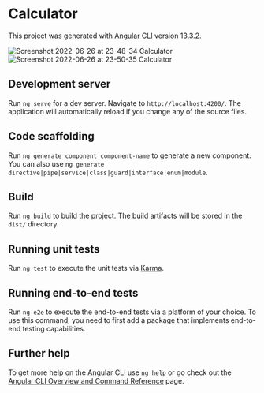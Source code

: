 # Calculator

This project was generated with [Angular CLI](https://github.com/angular/angular-cli) version 13.3.2.

![Screenshot 2022-06-26 at 23-48-34 Calculator](https://user-images.githubusercontent.com/48588622/175835021-bb7fd226-e927-4024-a445-e824e6a0f6e2.png)  
![Screenshot 2022-06-26 at 23-50-35 Calculator](https://user-images.githubusercontent.com/48588622/175835059-8e416087-6892-4d53-b898-acf682ede853.png)


## Development server

Run `ng serve` for a dev server. Navigate to `http://localhost:4200/`. The application will automatically reload if you change any of the source files.

## Code scaffolding

Run `ng generate component component-name` to generate a new component. You can also use `ng generate directive|pipe|service|class|guard|interface|enum|module`.

## Build

Run `ng build` to build the project. The build artifacts will be stored in the `dist/` directory.

## Running unit tests

Run `ng test` to execute the unit tests via [Karma](https://karma-runner.github.io).

## Running end-to-end tests

Run `ng e2e` to execute the end-to-end tests via a platform of your choice. To use this command, you need to first add a package that implements end-to-end testing capabilities.

## Further help

To get more help on the Angular CLI use `ng help` or go check out the [Angular CLI Overview and Command Reference](https://angular.io/cli) page.
